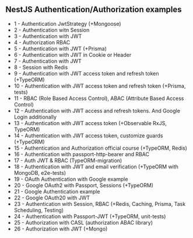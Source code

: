 ## NestJS Authentication/Authorization examples

- 1 - Authentication JwtStrategy (+Mongoose)
- 2 - Authentication witn Session
- 3 - Authentication with JWT
- 4 - Authorization RBAC
- 5 - Authentication with JWT (+Prisma)
- 6 - Authentication with JWT in Cookie or Header
- 7 - Authentication with JWT
- 8 - Session with Redis
- 9 - Authentication with JWT access token and refresh token (+TypeORM)
- 10 - Authentication with JWT access token and refresh token (+Prisma, tests)
- 11 - RBAC (Role Based Access Control), ABAC (Attribute Based Access Control)
- 12 - Authentication with JWT access and refresh tokens. And Google Login additionally
- 13 - Authentication with JWT access token (+Observable RxJS, TypeORM)
- 14 - Authentication with JWT access token, customize guards (+TypeORM)
- 15 - Authentication and Authorization official course (+TypeORM, Redis)
- 16 - Authentication with passport-http-bearer and RBAC
- 17 - Auth JWT & RBAC (TypeORM-migration)
- 18 - Authentication with JWT and email verification (+TypeORM with MongoDB, e2e-tests)
- 19 - OAuth Authentication with Google example
- 20 - Google OAuth2 with Passport, Sessions (+TypeORM)
- 21 - Google Authentication example
- 22 - Google OAuth20 with JWT
- 23 - Authentication with Session, RBAC (+Redis, Caching, Prisma, Task Scheduling, Testing)
- 24 - Authentication with Passport-JWT (+TypeORM, unit-tests)
- 25 - Authorization with CASL (authorization ABAC library)
- 26 - Authorization with JWT (+Mongo)
